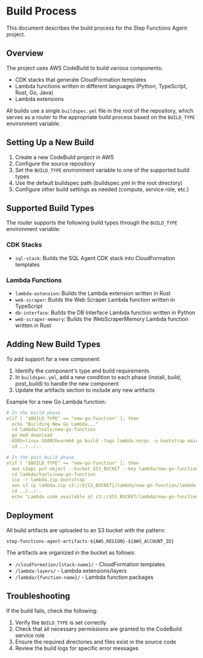 # Build Process

This document describes the build process for the Step Functions Agent project.

## Overview

The project uses AWS CodeBuild to build various components:
- CDK stacks that generate CloudFormation templates
- Lambda functions written in different languages (Python, TypeScript, Rust, Go, Java)
- Lambda extensions

All builds use a single `buildspec.yml` file in the root of the repository, which serves as a router to the appropriate build process based on the `BUILD_TYPE` environment variable.

## Setting Up a New Build

1. Create a new CodeBuild project in AWS
2. Configure the source repository
3. Set the `BUILD_TYPE` environment variable to one of the supported build types
4. Use the default buildspec path (buildspec.yml in the root directory)
5. Configure other build settings as needed (compute, service role, etc.)

## Supported Build Types

The router supports the following build types through the `BUILD_TYPE` environment variable:

### CDK Stacks

- `sql-stack`: Builds the SQL Agent CDK stack into CloudFormation templates

### Lambda Functions

- `lambda-extension`: Builds the Lambda extension written in Rust
- `web-scraper`: Builds the Web Scraper Lambda function written in TypeScript
- `db-interface`: Builds the DB Interface Lambda function written in Python
- `web-scraper-memory`: Builds the WebScraperMemory Lambda function written in Rust

## Adding New Build Types

To add support for a new component:

1. Identify the component's type and build requirements
2. In `buildspec.yml`, add a new condition to each phase (install, build, post_build) to handle the new component
3. Update the artifacts section to include any new artifacts

Example for a new Go Lambda function:
```yaml
# In the build phase
elif [ "$BUILD_TYPE" == "new-go-function" ]; then
  echo "Building New Go Lambda..."
  cd lambda/tools/new-go-function
  go mod download
  GOOS=linux GOARCH=arm64 go build -tags lambda.norpc -o bootstrap main.go
  cd ../../..

# In the post_build phase
elif [ "$BUILD_TYPE" == "new-go-function" ]; then
  aws s3api put-object --bucket $S3_BUCKET --key lambda/new-go-function/ --content-length 0 || true
  cd lambda/tools/new-go-function
  zip -r lambda.zip bootstrap
  aws s3 cp lambda.zip s3://${S3_BUCKET}/lambda/new-go-function/lambda.zip
  cd ../../..
  echo "Lambda code available at s3://$S3_BUCKET/lambda/new-go-function/"
```

## Deployment

All build artifacts are uploaded to an S3 bucket with the pattern:
```
step-functions-agent-artifacts-${AWS_REGION}-${AWS_ACCOUNT_ID}
```

The artifacts are organized in the bucket as follows:
- `/cloudformation/{stack-name}/` - CloudFormation templates
- `/lambda-layers/` - Lambda extensions/layers
- `/lambda/{function-name}/` - Lambda function packages

## Troubleshooting

If the build fails, check the following:

1. Verify the `BUILD_TYPE` is set correctly
2. Check that all necessary permissions are granted to the CodeBuild service role
3. Ensure the required directories and files exist in the source code
4. Review the build logs for specific error messages